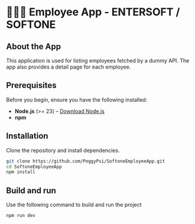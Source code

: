 # 🧑‍💻🏢 Employee App - ENTERSOFT / SOFTONE

## About the App
This application is used for listing employees fetched by a dummy API. The app also provides a detail page for each employee. 

## Prerequisites
Before you begin, ensure you have the following installed:

- **Node.js** (>= 23) – [Download Node.js](https://nodejs.org/)
- **npm**

## Installation

Clone the repository and install dependencies.

```bash
git clone https://github.com/PeggyPsi/SoftoneEmployeeApp.git
cd SoftoneEmployeeApp
npm install
```

## Build and run

Use the following command to build and run the project

```bash
npm run dev
```